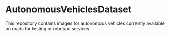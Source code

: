# AutonomousVehiclesDataset
This repository contains images for autonomous vehicles currently available on roads for testing or robotaxi services
